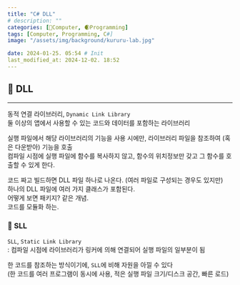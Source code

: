 ```yaml
---
title: "C# DLL"
# description: ""
categories: [💫Computer, 🌒Programming]
tags: [Computer, Programming, C#]
image: "/assets/img/background/kururu-lab.jpg"

date: 2024-01-25. 05:54 # Init
last_modified_at: 2024-12-02. 18:52
---
```


## 💫 DLL

---

동적 연결 라이브러리, `Dynamic Link Library`  
둘 이상의 앱에서 사용할 수 있는 코드와 데이터를 포함하는 라이브러리  

실행 파일에서 해당 라이브러리의 기능을 사용 시에만, 라이브러리 파일을 참조하여 (혹은 다운받아) 기능을 호출  
컴파일 시점에 실행 파일에 함수를 복사하지 않고, 함수의 위치정보만 갖고 그 함수를 호출할 수 있게 한다.  

코드 짜고 빌드하면 DLL 파일 하나로 나온다. (여러 파일로 구성되는 경우도 있지만)  
하나의 DLL 파일에 여러 가지 클래스가 포함된다.  
어떻게 보면 패키지? 같은 개념.  
코드를 모듈화 하는.  

### 🫧 SLL

`SLL`, `Static Link Library`  
: 컴파일 시점에 라이브러리가 링커에 의해 연결되어 실행 파일의 일부분이 됨  

한 코드를 참조하는 방식이기에, `SLL`에 비해 자원을 아낄 수 있다  
(한 코드를 여러 프로그램이 동시에 사용, 적은 실행 파일 크기/디스크 공간, 빠른 로드)  
